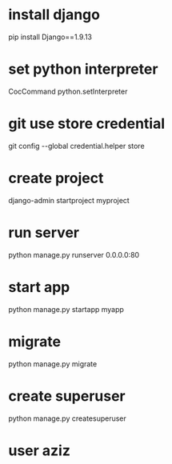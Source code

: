 # install django
pip install Django==1.9.13

# set python interpreter
CocCommand python.setInterpreter

# git use store credential
git config --global credential.helper store

# create project
django-admin startproject myproject

# run server
python manage.py runserver 0.0.0.0:80

# start app
python manage.py startapp myapp

# migrate
python manage.py migrate

# create superuser
python manage.py createsuperuser

# user aziz

